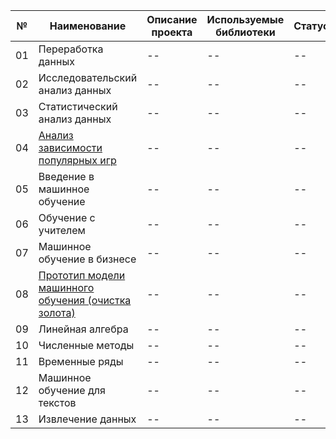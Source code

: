 №|Наименование|Описание проекта|Используемые библиотеки|Статус|
--|--|--|--|--|
01|Переработка данных|--|--|--|
02|Исследовательский анализ данных|--|--|--|
03|Статистический анализ данных|--|--|--|
04|[Анализ зависимости популярных игр]()|--|--|--|
05|Введение в машинное обучение|--|--|--|
06|Обучение с учителем|--|--|--|
07|Машинное обучение в бизнесе|--|--|--|
08|[Прототип модели машинного обучения (очистка золота)]()|--|--|--|
09|Линейная алгебра|--|--|--|
10|Численные методы|--|--|--|
11|Временные ряды|--|--|--|
12|Машинное обучение для текстов|--|--|--|
13|Извлечение данных|--|--|--|
